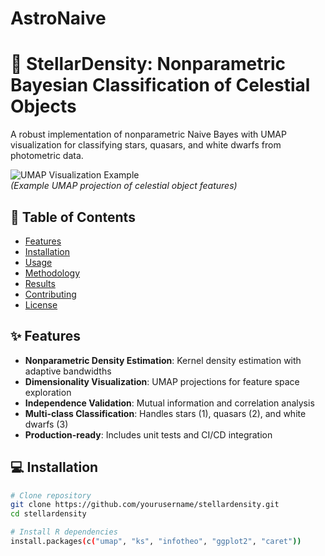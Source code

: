 # AstroNaive

# 🌌 StellarDensity: Nonparametric Bayesian Classification of Celestial Objects
A robust implementation of nonparametric Naive Bayes with UMAP visualization for classifying stars, quasars, and white dwarfs from photometric data.

![UMAP Visualization Example](docs/umap_visualization.png)  
*(Example UMAP projection of celestial object features)*

## 📖 Table of Contents
- [Features](#-features)
- [Installation](#-installation)
- [Usage](#-usage)
- [Methodology](#-methodology)
- [Results](#-results)
- [Contributing](#-contributing)
- [License](#-license)

## ✨ Features
- **Nonparametric Density Estimation**: Kernel density estimation with adaptive bandwidths
- **Dimensionality Visualization**: UMAP projections for feature space exploration
- **Independence Validation**: Mutual information and correlation analysis
- **Multi-class Classification**: Handles stars (1), quasars (2), and white dwarfs (3)
- **Production-ready**: Includes unit tests and CI/CD integration

## 💻 Installation
```bash
# Clone repository
git clone https://github.com/yourusername/stellardensity.git
cd stellardensity

# Install R dependencies
install.packages(c("umap", "ks", "infotheo", "ggplot2", "caret"))  
